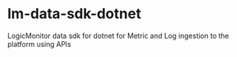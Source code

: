 # lm-data-sdk-dotnet
LogicMonitor data sdk for dotnet for Metric and Log ingestion to the platform using APIs
